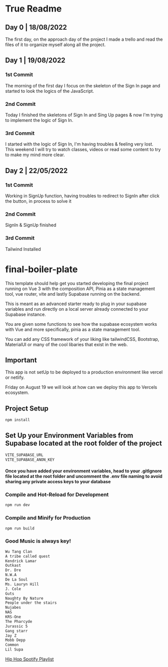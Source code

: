 # True Readme

## Day 0 | 18/08/2022
The first day, on the approach day of the project I made a trello and read the files of it
to organize myself along all the project.

## Day 1 | 19/08/2022

### 1st Commit
The morning of the first day I focus on the skeleton of the Sign In page and started to look the logics
of the JavaScript.

### 2nd Commit
Today I finished the skeletons of Sign In and Sing Up pages & now I'm trying to implement the logic of Sign In.

### 3rd Commit
I started with the logic of Sign In, I'm having troubles & feeling very lost. This weekend I will try to
watch classes, videos or read some content to try to make my mind more clear.

## Day 2 | 22/05/2022
### 1st Commit
Working in SignUp function, having troubles to redirect to SignIn after click the button, in process to solve it

### 2nd Commit
SignIn & SignUp finished

### 3rd Commit
Tailwind Installed


# final-boiler-plate

This template should help get you started developing the final project running on Vue 3 with the composition API, Pinia as a state management tool, vue router, vite and lastly Supabase running on the backend.

This is meant as an advanced starter ready to plug in your supabase variables and run directly on a local server already connected to your Supabase instance. 

You are given some functions to see how the supabase ecosystem works with Vue and more specifically, pinia as a state management tool.

You can add any CSS framework of your liking like tailwindCSS, Bootstrap, MaterialUI or many of the cool libaries that exist in the web. 

## Important
This app is not setUp to be deployed to a production environment like vercel or netlify. 

Friday on August 19 we will look at how can we deploy this app to Vercels ecosystem.


## Project Setup

```sh
npm install
```

## Set Up your Environment Variables from Supabase located at the root folder of the project

```sh
VITE_SUPABASE_URL
VITE_SUPABASE_ANON_KEY 
```
#### Once you have added your environment variables, head to your .gitIgnore file located at the root folder and uncomment the .env file naming to avoid sharing any private access keys to your database

### Compile and Hot-Reload for Development

```sh
npm run dev
```

### Compile and Minify for Production

```sh
npm run build
```

### Good Music is always key!

```sh
Wu Tang Clan
A tribe called quest
Kendrick Lamar
Outkast
Dr. Dre
N.W.A
De La Soul 
Ms. Lauryn Hill
J. Cole 
Guts
Naughty By Nature
People under the stairs
Nujabes
NAS
KRS-One
The Pharcyde
Jurassic 5
Gang starr
Jay Z
Mobb Depp
Common
Lil Supa
```
[Hip Hop Spotify Playlist](https://open.spotify.com/playlist/4vKftyhS1gQovakehVcq1u?si=a7a119382dfe40da)
